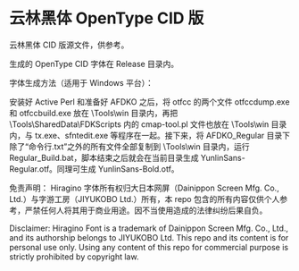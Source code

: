 # 云林黑体 OpenType CID 版
云林黑体 CID 版源文件，供参考。


生成的 OpenType CID 字体在 Release 目录内。


字体生成方法（适用于 Windows 平台）：

安装好 Active Perl 和准备好 AFDKO 之后，将 otfcc 的两个文件 otfccdump.exe 和 otfccbuild.exe 放在 \Tools\win 目录内，再把 \Tools\SharedData\FDKScripts 内的 cmap-tool.pl 文件也放在 \Tools\win 目录内，与 tx.exe、sfntedit.exe 等程序在一起。接下来，将 AFDKO_Regular 目录下除了“命令行.txt”之外的所有文件全部复制到 \Tools\win 目录内，运行 Regular_Build.bat，脚本结束之后就会在当前目录生成 YunlinSans-Regular.otf。同理可生成 YunlinSans-Bold.otf。


免责声明：
Hiragino 字体所有权归大日本网屏（Dainippon Screen Mfg. Co., Ltd.）与字游工房（JIYUKOBO Ltd.）所有，本 repo 包含的所有内容仅供个人参考，严禁任何人将其用于商业用途。因不当使用造成的法律纠纷后果自负。

Disclaimer: 
Hiragino Font is a trademark of Dainippon Screen Mfg. Co., Ltd., and its authorship belongs to JIYUKOBO Ltd. This repo and its content is for personal use only. Using any content of this repo for commercial purpose is strictly prohibited by copyright law.
